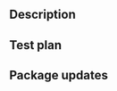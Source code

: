 ## Description

<!-- Human must describe here why are we doing this change, and roughly what it does -->
<!-- Optional screenshot or video -->

## Test plan

<!--
  Example:
   * Unit tests which cover functionality X, Y, Z
   * V was tested via UI tests
   * W was tested manually
-->

## Package updates

<!-- 
  List any package updates and ensure you've added the necessary changesets, running `pnpm change:add` to do so.
-->